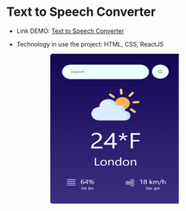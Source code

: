 # Text to Speech Converter

  - Link DEMO: [Text to Speech Converter](https://noeffortnomoney.github.io/text-to-speech/)

  - Technology in use the project: HTML, CSS, ReactJS
  
  <center><img src="https://github.com/noeffortnomoney/weather_app_react/blob/main/pic_weather_app.png" alt="pic" width="300" height="350"></center>
